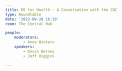 ```yaml
---
title: EO for Health - A Conversation with the CDC
type: Roundtable
date: '2022-09-28 16:30'
room: The Central Hub

people:
    moderators: 
        - Anna Winters
    speakers:
        - Kevin Berney
        - Jeff Higgins

---
```

